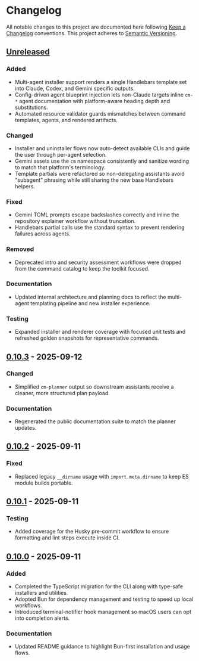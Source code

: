 # Changelog

All notable changes to this project are documented here following [Keep a Changelog](https://keepachangelog.com/en/1.1.0/) conventions. This project adheres to [Semantic Versioning](https://semver.org/spec/v2.0.0.html).

## [Unreleased]

### Added

- Multi-agent installer support renders a single Handlebars template set into Claude, Codex, and Gemini specific outputs.
- Config-driven agent blueprint injection lets non-Claude targets inline `cm-*` agent documentation with platform-aware heading depth and substitutions.
- Automated resource validator guards mismatches between command templates, agents, and rendered artifacts.

### Changed

- Installer and uninstaller flows now auto-detect available CLIs and guide the user through per-agent selection.
- Gemini assets use the `cm` namespace consistently and sanitize wording to match that platform's terminology.
- Template partials were refactored so non-delegating assistants avoid "subagent" phrasing while still sharing the new base Handlebars helpers.

### Fixed

- Gemini TOML prompts escape backslashes correctly and inline the repository explainer workflow without truncation.
- Handlebars partial calls use the standard syntax to prevent rendering failures across agents.

### Removed

- Deprecated intro and security assessment workflows were dropped from the command catalog to keep the toolkit focused.

### Documentation

- Updated internal architecture and planning docs to reflect the multi-agent templating pipeline and new installer experience.

### Testing

- Expanded installer and renderer coverage with focused unit tests and refreshed golden snapshots for representative commands.

## [0.10.3] - 2025-09-12

### Changed

- Simplified `cm-planner` output so downstream assistants receive a cleaner, more structured plan payload.

### Documentation

- Regenerated the public documentation suite to match the planner updates.

## [0.10.2] - 2025-09-11

### Fixed

- Replaced legacy `__dirname` usage with `import.meta.dirname` to keep ES module builds portable.

## [0.10.1] - 2025-09-11

### Testing

- Added coverage for the Husky pre-commit workflow to ensure formatting and lint steps execute inside CI.

## [0.10.0] - 2025-09-11

### Added

- Completed the TypeScript migration for the CLI along with type-safe installers and utilities.
- Adopted Bun for dependency management and testing to speed up local workflows.
- Introduced terminal-notifier hook management so macOS users can opt into completion alerts.

### Documentation

- Updated README guidance to highlight Bun-first installation and usage flows.

[Unreleased]: https://github.com/richhaase/context-monkey/compare/v0.10.3...HEAD
[0.10.3]: https://github.com/richhaase/context-monkey/compare/v0.10.2...v0.10.3
[0.10.2]: https://github.com/richhaase/context-monkey/compare/v0.10.1...v0.10.2
[0.10.1]: https://github.com/richhaase/context-monkey/compare/v0.10.0...v0.10.1
[0.10.0]: https://github.com/richhaase/context-monkey/compare/v0.9.0...v0.10.0
